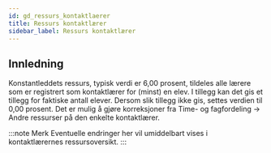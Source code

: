 ```yaml
---
id: gd_ressurs_kontaktlaerer
title: Ressurs kontaktlærer
sidebar_label: Ressurs kontaktlærer
---
```


## Innledning
Konstantleddets ressurs, typisk verdi er 6,00 prosent, tildeles alle lærere som er registrert som kontaktlærer for (minst) en elev. I tillegg kan det gis et tillegg for faktiske antall elever. Dersom slik tillegg ikke gis, settes verdien til 0,00 prosent. Det er mulig å gjøre korreksjoner fra Time- og fagfordeling -> Andre
ressurser på den enkelte kontaktlærer.


:::note Merk
Eventuelle endringer her vil umiddelbart vises i kontaktlærernes ressursoversikt.
:::
